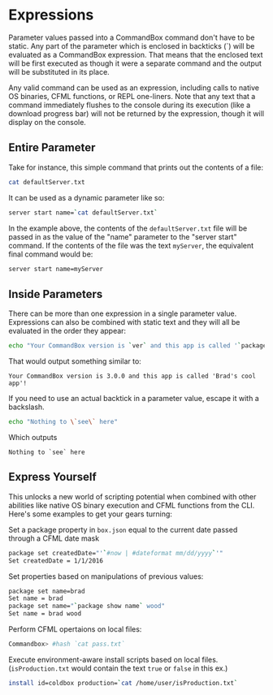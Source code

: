 # Expressions

Parameter values passed into a CommandBox command don't have to be static. Any part of the parameter which is enclosed in backticks \(\`\) will be evaluated as a CommandBox expression. That means that the enclosed text will be first executed as though it were a separate command and the output will be substituted in its place.

Any valid command can be used as an expression, including calls to native OS binaries, CFML functions, or REPL one-liners. Note that any text that a command immediately flushes to the console during its execution \(like a download progress bar\) will not be returned by the expression, though it will display on the console.

## Entire Parameter

Take for instance, this simple command that prints out the contents of a file:

```bash
cat defaultServer.txt
```

It can be used as a dynamic parameter like so:

```bash
server start name=`cat defaultServer.txt`
```

In the example above, the contents of the `defaultServer.txt` file will be passed in as the value of the "name" parameter to the "server start" command. If the contents of the file was the text `myServer`, the equivalent final command would be:

```bash
server start name=myServer
```

## Inside Parameters

There can be more than one expression in a single parameter value. Expressions can also be combined with static text and they will all be evaluated in the order they appear:

```bash
echo "Your CommandBox version is `ver` and this app is called '`package show name`'!!"
```

That would output something similar to:

```text
Your CommandBox version is 3.0.0 and this app is called 'Brad's cool app'!
```

If you need to use an actual backtick in a parameter value, escape it with a backslash.

```bash
echo "Nothing to \`see\` here"
```

Which outputs

```text
Nothing to `see` here
```

## Express Yourself

This unlocks a new world of scripting potential when combined with other abilities like native OS binary execution and CFML functions from the CLI. Here's some examples to get your gears turning:

Set a package property in `box.json` equal to the current date passed through a CFML date mask

```bash
package set createdDate="'`#now | #dateformat mm/dd/yyyy`'"
Set createdDate = 1/1/2016
```

Set properties based on manipulations of previous values:

```bash
package set name=brad
Set name = brad
package set name="`package show name` wood"
Set name = brad wood
```

Perform CFML opertaions on local files:

```bash
Commandbox> #hash `cat pass.txt`
```

Execute environment-aware install scripts based on local files. \(`isProduction.txt` would contain the text `true` or `false` in this ex.\)

```bash
install id=coldbox production=`cat /home/user/isProduction.txt`
```

